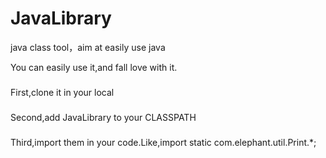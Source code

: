 # JavaLibrary
java class tool，aim at easily use java

You can easily use it,and fall love with it.
###
First,clone it in your local 
###
Second,add JavaLibrary to your CLASSPATH
###
Third,import them in your code.Like,import static com.elephant.util.Print.*;
####
